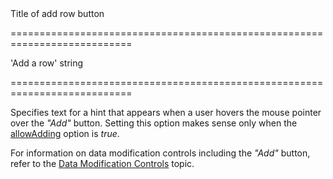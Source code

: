 <!--**
/*-------------------------------------------
    Auto-generated file. Do not modify.
-------------------------------------------

**-->
<!--d-->Title of add row button<!--/d-->
===========================================================================
<!--default-->'Add a row'<!--/default-->
<!--type-->string<!--/type-->
===========================================================================

<!--shortDescription-->
Specifies text for a hint that appears when a user hovers the mouse pointer over the *"Add"* button. Setting this option makes sense only when the [allowAdding](/Documentation/ApiReference/UI_Widgets/dxDataGrid/Configuration/editing/#allowAdding) option is *true*.
<!--/shortDescription-->

<!--fullDescription-->
For information on data modification controls including the *"Add"* button, refer to the [Data Modification Controls](/Documentation/Guide/UI_Widgets/Data_Grid/Visual_Elements/#Data_Modification_Controls) topic.
<!--/fullDescription-->